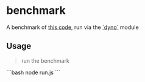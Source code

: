 # benchmark

A benchmark of [this code][task], run via the [\`dyno\`][dyno-module] module

## Usage

> run the benchmark

\`\`\`bash
node run.js
\`\`\`

[task]: ./task.js
[dyno-module]: https://www.npmjs.com/package/@nicholaswmin/dyno
